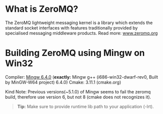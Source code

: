 # What is ZeroMQ?

The ZeroMQ lightweight messaging kernel is a library which extends the standard socket interfaces with features traditionally provided by specialised messaging middleware products.
Read more: www.zeromq.org

#  Building ZeroMQ using Mingw on Win32

Compiler: [Mingw 6.4.0](https://osdn.net/projects/sfnet_mingw-w64/downloads/Toolchains%20targetting%20Win32/Personal%20Builds/mingw-builds/6.4.0/threads-win32/dwarf/i686-6.4.0-release-win32-dwarf-rt_v5-rev0.7z/) (**exactly:** Mingw g++ (i686-win32-dwarf-rev0, Built by MinGW-W64 project) 6.4.0) 
Cmake: 3.11.1 (cmake.org)

Kind Note: Previous versions(~5.1.0) of Mingw seems to fail the zeromq build, therefore use version 6, but not 8 (cmake does not recognizes it).


> **Tip:** Make sure to provide runtime lib path to your application (-lrt).

